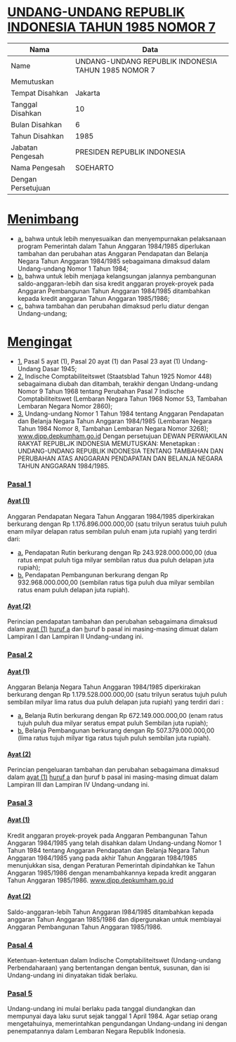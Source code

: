 # [UNDANG-UNDANG REPUBLIK INDONESIA TAHUN 1985 NOMOR 7](http://example.org/legal/document/uu/1985/7)

| Nama | Data |
| ------ | ----- |
|Name|UNDANG-UNDANG REPUBLIK INDONESIA TAHUN 1985 NOMOR 7|
|Memutuskan||
|Tempat Disahkan|Jakarta|
|Tanggal Disahkan|10|
|Bulan Disahkan|6|
|Tahun Disahkan|1985|
|Jabatan Pengesah|PRESIDEN REPUBLIK INDONESIA|
|Nama Pengesah|SOEHARTO|
|Dengan Persetujuan||
# [Menimbang](http://example.org/legal/document/uu/1985/7/menimbang)

* [a.](http://example.org/legal/document/uu/1985/7/menimbang/point/a) bahwa untuk lebih menyesuaikan dan menyempurnakan pelaksanaan program Pemerintah dalam Tahun Anggaran 1984/1985 diperlukan tambahan dan perubahan atas Anggaran Pendapatan dan Belanja Negara Tahun Anggaran 1984/1985 sebagaimana dimaksud dalam Undang-undang Nomor 1 Tahun 1984;
* [b.](http://example.org/legal/document/uu/1985/7/menimbang/point/b) bahwa untuk lebih menjaga kelangsungan jalannya pembangunan saldo-anggaran-lebih dan sisa kredit anggaran proyek-proyek pada Anggaran Pembangunan Tahun Anggaran 1984/1985 ditambahkan kepada kredit anggaran Tahun Anggaran 1985/1986;
* [c.](http://example.org/legal/document/uu/1985/7/menimbang/point/c) bahwa tambahan dan perubahan dimaksud perlu diatur dengan Undang-undang;
# [Mengingat](http://example.org/legal/document/uu/1985/7/mengingat)

* [1.](http://example.org/legal/document/uu/1985/7/mengingat/point/0001) Pasal 5 ayat (1), Pasal 20 ayat (1) dan Pasal 23 ayat (1) Undang- Undang Dasar 1945;
* [2.](http://example.org/legal/document/uu/1985/7/mengingat/point/0002) Indische Comptabiliteitswet (Staatsblad Tahun 1925 Nomor 448) sebagaimana diubah dan ditambah, terakhir dengan Undang-undang Nomor 9 Tahun 1968 tentang Perubahan Pasal 7 Indische Comptabiliteitswet (Lembaran Negara Tahun 1968 Nomor 53, Tambahan Lembaran Negara Nomor 2860);
* [3.](http://example.org/legal/document/uu/1985/7/mengingat/point/0003) Undang-undang Nomor 1 Tahun 1984 tentang Anggaran Pendapatan dan Belanja Negara Tahun Anggaran 1984/1985 (Lembaran Negara Tahun 1984 Nomor 8, Tambahan Lembaran Negara Nomor 3268); www.djpp.depkumham.go.id Dengan persetujuan DEWAN PERWAKILAN RAKYAT REPUBLJK INDONESIA MEMUTUSKAN: Menetapkan : UNDANG-UNDANG REPUBLIK INDONESIA TENTANG TAMBAHAN DAN PERUBAHAN ATAS ANGGARAN PENDAPATAN DAN BELANJA NEGARA TAHUN ANGGARAN 1984/1985.

### [Pasal 1](http://example.org/legal/document/uu/1985/7/pasal/0001)

#### [Ayat (1)](http://example.org/legal/document/uu/1985/7/pasal/0001/version/19850610/ayat/0001)
Anggaran Pendapatan Negara Tahun Anggaran 1984/1985 diperkirakan berkurang dengan Rp 1.176.896.000.000,00 (satu trilyun seratus tuiuh puluh enam milyar delapan ratus sembilan puluh enam juta rupiah) yang terdiri dari:
* [a.](http://example.org/legal/document/uu/1985/7/pasal/0001/version/19850610/ayat/0001/point/a) Pendapatan Rutin berkurang dengan Rp 243.928.000.000,00 (dua ratus empat puluh tiga milyar sembilan ratus dua puluh delapan juta rupiah);
* [b.](http://example.org/legal/document/uu/1985/7/pasal/0001/version/19850610/ayat/0001/point/b) Pendapatan Pembangunan berkurang dengan Rp 932.968.000.000,00 (sembilan ratus tiga puluh dua milyar sembilan ratus enam puluh delapan juta rupiah).

#### [Ayat (2)](http://example.org/legal/document/uu/1985/7/pasal/0001/version/19850610/ayat/0002)
Perincian pendapatan tambahan dan perubahan sebagaimana dimaksud dalam [ayat (1)](http://example.org/legal/document/uu/1985/7/pasal/0001/version/19850610/ayat/0001) [huruf a](http://example.org/legal/document/uu/1985/7/pasal/0001/version/19850610/point/a) dan [h](http://example.org/legal/document/uu/1985/7/pasal/0001/version/19850610/ayat/0001/point/b)uruf b pasal ini masing-masing dimuat dalam Lampiran I dan Lampiran II Undang-undang ini.


### [Pasal 2](http://example.org/legal/document/uu/1985/7/pasal/0002)

#### [Ayat (1)](http://example.org/legal/document/uu/1985/7/pasal/0002/version/19850610/ayat/0001)
Anggaran Belanja Negara Tahun Anggaran 1984/1985 diperkirakan berkurang dengan Rp 1.179.528.000.000,00 (satu trilyun seratus tujuh puluh sembilan milyar lima ratus dua puluh delapan juta rupiah) yang terdiri dari :
* [a.](http://example.org/legal/document/uu/1985/7/pasal/0002/version/19850610/ayat/0001/point/a) Belanja Rutin berkurang dengan Rp 672.149.000.000,00 (enam ratus tujuh puluh dua milyar seratus empat puluh Sembilan juta rupiah);
* [b.](http://example.org/legal/document/uu/1985/7/pasal/0002/version/19850610/ayat/0001/point/b) Belanja Pembangunan berkurang dengan Rp 507.379.000.000,00 (lima ratus tujuh milyar tiga ratus tujuh puluh sembilan juta rupiah).

#### [Ayat (2)](http://example.org/legal/document/uu/1985/7/pasal/0002/version/19850610/ayat/0002)
Perincian pengeluaran tambahan dan perubahan sebagaimana dimaksud dalam [ayat (1)](http://example.org/legal/document/uu/1985/7/pasal/0002/version/19850610/ayat/0001) [huruf a](http://example.org/legal/document/uu/1985/7/pasal/0002/version/19850610/point/a) dan [h](http://example.org/legal/document/uu/1985/7/pasal/0002/version/19850610/ayat/0001/point/b)uruf b pasal ini masing-masing dimuat dalam Lampiran III dan Lampiran IV Undang-undang ini.


### [Pasal 3](http://example.org/legal/document/uu/1985/7/pasal/0003)

#### [Ayat (1)](http://example.org/legal/document/uu/1985/7/pasal/0003/version/19850610/ayat/0001)
Kredit anggaran proyek-proyek pada Anggaran Pembangunan Tahun Anggaran 1984/1985 yang telah disahkan dalam Undang-undang Nomor 1 Tahun 1984 tentang Anggaran Pendapatan dan Belanja Negara Tahun Anggaran 1984/1985 yang pada akhir Tahun Anggaran 1984/1985 menunjukkan sisa, dengan Peraturan Pemerintah dipindahkan ke Tahun Anggaran 1985/1986 dengan menambahkannya kepada kredit anggaran Tahun Anggaran 1985/1986. www.djpp.depkumham.go.id

#### [Ayat (2)](http://example.org/legal/document/uu/1985/7/pasal/0003/version/19850610/ayat/0002)
Saldo-anggaran-lebih Tahun Anggaran I984/1985 ditambahkan kepada anggaran Tahun Anggaran 1985/1986 dan dipergunakan untuk membiayai Anggaran Pembangunan Tahun Anggaran 1985/1986.


### [Pasal 4](http://example.org/legal/document/uu/1985/7/pasal/0004)
Ketentuan-ketentuan dalam Indische Comptabiliteitswet (Undang-undang Perbendaharaan) yang bertentangan dengan bentuk, susunan, dan isi Undang-undang ini dinyatakan tidak berlaku.


### [Pasal 5](http://example.org/legal/document/uu/1985/7/pasal/0005)
Undang-undang ini mulai berlaku pada tanggal diundangkan dan mempunyai daya laku surut sejak tanggal 1 April 1984. Agar setiap orang mengetahuinya, memerintahkan pengundangan Undang-undang ini dengan penempatannya dalam Lembaran Negara Republik Indonesia.
